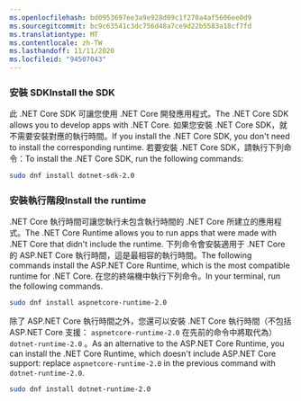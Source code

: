 ```yaml
---
ms.openlocfilehash: bd0953697ee3a9e928d09c1f270a4af5606ee0d9
ms.sourcegitcommit: bc9c63541c3dc756d48a7ce9d22b5583a18cf7fd
ms.translationtype: MT
ms.contentlocale: zh-TW
ms.lasthandoff: 11/11/2020
ms.locfileid: "94507043"
---
```


### <a name="install-the-sdk"></a><span data-ttu-id="6e83a-101">安裝 SDK</span><span class="sxs-lookup"><span data-stu-id="6e83a-101">Install the SDK</span></span>

<span data-ttu-id="6e83a-102">此 .NET Core SDK 可讓您使用 .NET Core 開發應用程式。</span><span class="sxs-lookup"><span data-stu-id="6e83a-102">The .NET Core SDK allows you to develop apps with .NET Core.</span></span> <span data-ttu-id="6e83a-103">如果您安裝 .NET Core SDK，就不需要安裝對應的執行時間。</span><span class="sxs-lookup"><span data-stu-id="6e83a-103">If you install the .NET Core SDK, you don't need to install the corresponding runtime.</span></span> <span data-ttu-id="6e83a-104">若要安裝 .NET Core SDK，請執行下列命令：</span><span class="sxs-lookup"><span data-stu-id="6e83a-104">To install the .NET Core SDK, run the following commands:</span></span>

```bash
sudo dnf install dotnet-sdk-2.0
```

### <a name="install-the-runtime"></a><span data-ttu-id="6e83a-105">安裝執行階段</span><span class="sxs-lookup"><span data-stu-id="6e83a-105">Install the runtime</span></span>

<span data-ttu-id="6e83a-106">.NET Core 執行時間可讓您執行未包含執行時間的 .NET Core 所建立的應用程式。</span><span class="sxs-lookup"><span data-stu-id="6e83a-106">The .NET Core Runtime allows you to run apps that were made with .NET Core that didn't include the runtime.</span></span> <span data-ttu-id="6e83a-107">下列命令會安裝適用于 .NET Core 的 ASP.NET Core 執行時間，這是最相容的執行時間。</span><span class="sxs-lookup"><span data-stu-id="6e83a-107">The following commands install the ASP.NET Core Runtime, which is the most compatible runtime for .NET Core.</span></span> <span data-ttu-id="6e83a-108">在您的終端機中執行下列命令。</span><span class="sxs-lookup"><span data-stu-id="6e83a-108">In your terminal, run the following commands.</span></span>

```bash
sudo dnf install aspnetcore-runtime-2.0
```

<span data-ttu-id="6e83a-109">除了 ASP.NET Core 執行時間之外，您還可以安裝 .NET Core 執行時間（不包括 ASP.NET Core 支援： `aspnetcore-runtime-2.0` 在先前的命令中將取代為） `dotnet-runtime-2.0` 。</span><span class="sxs-lookup"><span data-stu-id="6e83a-109">As an alternative to the ASP.NET Core Runtime, you can install the .NET Core Runtime, which doesn't include ASP.NET Core support: replace `aspnetcore-runtime-2.0` in the previous command with `dotnet-runtime-2.0`.</span></span>

```bash
sudo dnf install dotnet-runtime-2.0
```
